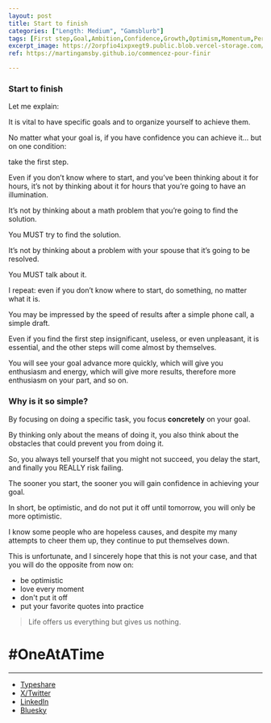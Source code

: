```yaml
---
layout: post
title: Start to finish
categories: ["Length: Medium", "Gamsblurb"]
tags: [First step,Goal,Ambition,Confidence,Growth,Optimism,Momentum,Personal Development,Blog,Gamsblurb]
excerpt_image: https://2orpfio4ixpxegt9.public.blob.vercel-storage.com/blogPost/cm2dnwpw3015sld0cxbr9qnbp/preview-image-CKhooz0ynaYbXvzF6Ald7zVIRpN1GF.png
ref: https://martingamsby.github.io/commencez-pour-finir

---
```


### **Start to finish**

Let me explain:

It is vital to have specific goals and to organize yourself to achieve them.

No matter what your goal is, if you have confidence you can achieve it… but on one condition:

take the first step.

Even if you don’t know where to start, and you’ve been thinking about it for hours, it’s not by thinking about it for hours that you’re going to have an illumination.

It’s not by thinking about a math problem that you’re going to find the solution.

You MUST try to find the solution.

It’s not by thinking about a problem with your spouse that it’s going to be resolved.

You MUST talk about it.

I repeat: even if you don’t know where to start, do something, no matter what it is.

You may be impressed by the speed of results after a simple phone call, a simple draft.

Even if you find the first step insignificant, useless, or even unpleasant, it is essential, and the other steps will come almost by themselves.

You will see your goal advance more quickly, which will give you enthusiasm and energy, which will give more results, therefore more enthusiasm on your part, and so on.

### Why is it so simple?

By focusing on doing a specific task, you focus **concretely** on your goal.

By thinking only about the means of doing it, you also think about the obstacles that could prevent you from doing it.

So, you always tell yourself that you might not succeed, you delay the start, and finally you REALLY risk failing.

The sooner you start, the sooner you will gain confidence in achieving your goal.

In short, be optimistic, and do not put it off until tomorrow, you will only be more optimistic.

I know some people who are hopeless causes, and despite my many attempts to cheer them up, they continue to put themselves down.

This is unfortunate, and I sincerely hope that this is not your case, and that you will do the opposite from now on:

- be optimistic
- love every moment
- don't put it off
- put your favorite quotes into practice

> Life offers us everything but gives us nothing.

# #OneAtATime

---

- [Typeshare](https://typeshare.co/martingamsby/posts/cm2dnwpw3015sld0cxbr9qnbp)
- [X/Twitter](https://x.com/Martin_Gamsby/status/1847262308273361249)
- [LinkedIn](https://www.linkedin.com/posts/martingamsby_start-to-finish-activity-7253029221491519488-cA-H?utm_source=share&utm_medium=member_desktop)
- [Bluesky](https://bsky.app/profile/martingamsby.bsky.social/post/3l6s25kcir42t)

